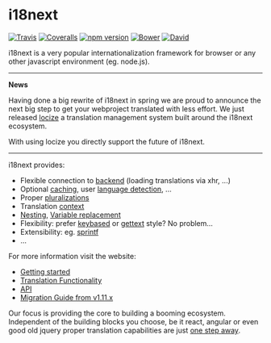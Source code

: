 # i18next

[![Travis](https://img.shields.io/travis/i18next/i18next/master.svg?style=flat-square)](https://travis-ci.org/i18next/i18next)
[![Coveralls](https://img.shields.io/coveralls/i18next/i18next/master.svg?style=flat-square)](https://coveralls.io/github/i18next/i18next)
[![npm version](https://img.shields.io/npm/v/i18next.svg?style=flat-square)](https://www.npmjs.com/package/i18next)
[![Bower](https://img.shields.io/bower/v/i18next.svg)]()
[![David](https://img.shields.io/david/i18next/i18next.svg?style=flat-square)](https://david-dm.org/i18next/i18next)

i18next is a very popular internationalization framework for browser or any other javascript environment (eg. node.js).

--------------
**News**

Having done a big rewrite of i18next in spring we are proud to announce the next big step to get your webproject translated with less effort. We just released [locize](locize.com) a translation management system built around the i18next ecosystem.

With using locize you directly support the future of i18next.

--------------

i18next provides:

- Flexible connection to [backend](http://i18next.com/docs/ecosystem/#backends) (loading translations via xhr, ...)
- Optional [caching](http://i18next.com/docs/ecosystem/#caches), user [language detection](http://i18next.com/docs/ecosystem/#languagedetector), ...
- Proper [pluralizations](http://i18next.com/translate/pluralSimple/)
- Translation [context](http://i18next.com/translate/context/)
- [Nesting](http://i18next.com/translate/nesting/), [Variable replacement](http://i18next.com/translate/interpolation/)
- Flexibility: prefer [keybased](http://i18next.com/translate/) or [gettext](http://i18next.com/translate/keyBasedFallback/) style? No problem...
- Extensibility: eg. [sprintf](http://i18next.com/docs/ecosystem/#postprocessors)
- ...


For more information visit the website:

- [Getting started](http://i18next.com/docs/)
- [Translation Functionality](http://i18next.com/translate/)
- [API](http://i18next.com/docs/api/)
- [Migration Guide from v1.11.x](http://i18next.com/docs/migration/)



Our focus is providing the core to building a booming ecosystem. Independent of the building blocks you choose, be it react, angular or even good old jquery proper translation capabilities are just [one step away](http://i18next.com/docs/ecosystem/#frameworks).
